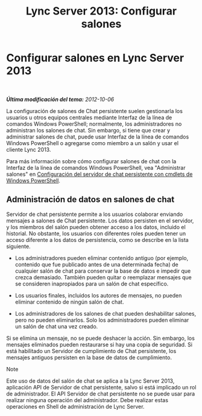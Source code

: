 ﻿---
title: 'Lync Server 2013: Configurar salones'
TOCTitle: Configurar salones
ms:assetid: 8956bd2c-c863-4704-bc65-5c0d83556258
ms:mtpsurl: https://technet.microsoft.com/es-es/library/JJ205067(v=OCS.15)
ms:contentKeyID: 48275940
ms.date: 01/07/2017
mtps_version: v=OCS.15
ms.translationtype: HT
---

# Configurar salones en Lync Server 2013

 

_**Última modificación del tema:** 2012-10-06_

La configuración de salones de Chat persistente suelen gestionarla los usuarios u otros equipos centrales mediante Interfaz de la línea de comandos Windows PowerShell; normalmente, los administradores no administran los salones de chat. Sin embargo, si tiene que crear y administrar salones de chat, puede usar Interfaz de la línea de comandos Windows PowerShell o agregarse como miembro a un salón y usar el cliente Lync 2013.

Para más información sobre cómo configurar salones de chat con la Interfaz de la línea de comandos Windows PowerShell, vea "Administrar salones" en [Configuración del servidor de chat persistente con cmdlets de Windows PowerShell](configuring-persistent-chat-server-by-using-windows-powershell-cmdlets.md).

## Administración de datos en salones de chat

Servidor de chat persistente permite a los usuarios colaborar enviando mensajes a salones de Chat persistente. Los datos persisten en el servidor, y los miembros del salón pueden obtener acceso a los datos, incluido el historial. No obstante, los usuarios con diferentes roles pueden tener un acceso diferente a los datos de persistencia, como se describe en la lista siguiente.

  - Los administradores pueden eliminar contenido antiguo (por ejemplo, contenido que fue publicado antes de una determinada fecha) de cualquier salón de chat para conservar la base de datos e impedir que crezca demasiado. También pueden quitar o reemplazar mensajes que se consideren inapropiados para un salón de chat específico.

  - Los usuarios finales, incluidos los autores de mensajes, no pueden eliminar contenido de ningún salón de chat.

  - Los administradores de los salones de chat pueden deshabilitar salones, pero no pueden eliminarlos. Solo los administradores pueden eliminar un salón de chat una vez creado.

Si se elimina un mensaje, no se puede deshacer la acción. Sin embargo, los mensajes eliminados pueden restaurarse si hay una copia de seguridad. Si está habilitado un Servidor de cumplimiento de Chat persistente, los mensajes antiguos persisten en la base de datos de cumplimiento.


> [!NOTE]
> Este uso de datos del salón de chat se aplica a la Lync Server 2013, aplicación API de Servidor de chat persistente, salvo si está implicado un rol de administrador. El API Servidor de chat persistente no se puede usar para realizar ninguna operación del administrador. Debe realizar estas operaciones en Shell de administración de Lync Server.



